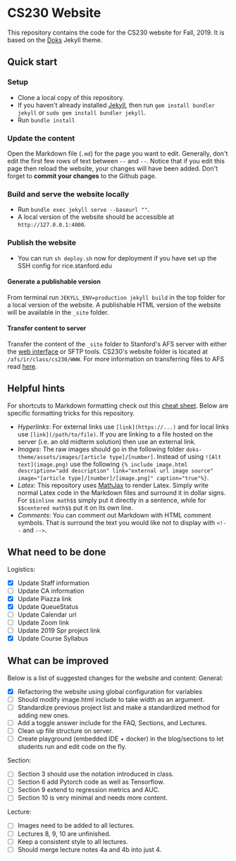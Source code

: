 # CS230 Website
This repository contains the code for the CS230 website for Fall, 2019. It is based on the [Doks](https://doks.themejack.com/green/) Jekyll theme.

## Quick start 
### Setup
- Clone a local copy of this repository.
- If you haven't already installed [Jekyll](https://jekyllrb.com/), then run `gem install bundler jekyll` or `sudo gem install bundler jekyll`.
- Run `bundle install`

### Update the content 
Open the Markdown file (`.md`) for the page you want to edit. Generally, don't edit the first few rows of text between `--` and `--`.  Notice that if you edit this page then reload the website, your changes will have been added. Don't forget to **commit your changes** to the Github page.

### Build and serve the website locally 
- Run `bundle exec jekyll serve --baseurl ""`.
- A local version of the website should be accessible at `http://127.0.0.1:4000`.

### Publish the website 
- You can run `sh deploy.sh` now for deployment if you have set up the SSH config for rice.stanford.edu
#### Generate a publishable version
From terminal run `JEKYLL_ENV=production jekyll build` in the top folder for a local version of the website. A publishable HTML version of the website will be available in the `_site` folder.

#### Transfer content to server
Transfer the content of the `_site` folder to Stanford's AFS server with either the [web interface](https://afs.stanford.edu/) or SFTP tools.  CS230's website folder is located at `/afs/ir/class/cs230/WWW`.  For more information on transferring files to AFS read [here](https://uit.stanford.edu/service/afs/file-transfer).

## Helpful hints

For shortcuts to Markdown formatting check out this [cheat sheet](https://github.com/adam-p/markdown-here/wiki/Markdown-Cheatsheet).  Below are specific formatting tricks for this repository.
- *Hyperlinks*: For external links use `[link](https://...)` and for local links use `[link](/path/to/file)`.  If you are linking to a file hosted on the server (i.e. an old midterm solution) then use an external link.
- *Images*: The raw images should go in the following folder `doks-theme/assets/images/[article type]/[number]`. Instead of using `![Alt text](image.png)` use the following `{% include image.html description="add description" link="external url image source" image="[article type]/[number]/[image.png]" caption="true"%}`.
- *Latex*: This repository uses [MathJax](https://www.mathjax.org/) to render Latex.  Simply write normal Latex code in the Markdown files and surround it in dollar signs.  For `$$inline math$$` simply put it directly in a sentence, while for `$$centered math$$` put it on its own line.
- *Comments*: You can comment out Markdown with HTML comment symbols.  That is surround the text you would like not to display with `<!--` and `-->`.

## What need to be done 
Logistics:
- [x] Update Staff information 
- [ ] Update CA information 
- [x] Update Piazza link
- [x] Update QueueStatus
- [ ] Update Calendar url
- [ ] Update Zoom link
- [ ] Update 2019 Spr project link
- [x] Update Course Syllabus 

## What can be improved
Below is a list of suggested changes for the website and content:
General:
- [x] Refactoring the website using global configuration for variables 
- [ ] Should modify image.html include to take width as an argument.
- [ ] Standardize previous project list and make a standardized method for adding new ones.
- [ ] Add a toggle answer include for the FAQ, Sections, and Lectures.
- [ ] Clean up file structure on server.
- [ ] Create playground (embedded IDE + docker) in the blog/sections to let students run and edit code on the fly.

Section:
- [ ] Section 3 should use the notation introduced in class.
- [ ] Section 6 add Pytorch code as well as Tensorflow.
- [ ] Section 9 extend to regression metrics and AUC.
- [ ] Section 10 is very minimal and needs more content.

Lecture:
- [ ] Images need to be added to all lectures.
- [ ] Lectures 8, 9, 10 are unfinished.
- [ ] Keep a consistent style to all lectures.
- [ ] Should merge lecture notes 4a and 4b into just 4.
